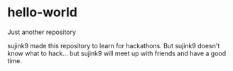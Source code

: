 # hello-world
Just another repository

sujink9 made this repository to learn for hackathons. But sujink9 doesn't know what to hack... but sujink9 will meet up with friends and have a good time.
